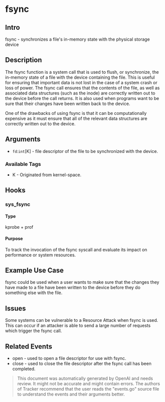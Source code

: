 
# fsync

## Intro
fsync - synchronizes a file's in-memory state with the physical storage device

## Description
The fsync function is a system call that is used to flush, or synchronize, the
in-memory state of a file with the device containing the file. This is useful
for ensuring that important data is not lost in the case of a system crash or
 loss of power. The fsync call ensures that the contents of the file, as well
 as associated data structures (such as the inode) are correctly written out to
 the device before the call returns. It is also used when programs want to be
 sure that their changes have been written back to the device.

One of the drawbacks of using fsync is that it can be computationally
expensive as it must ensure that all of the relevant data structures are
correctly written out to the device.

## Arguments
* `fd`:`int`[K] - file descriptor of the file to be synchronized with the device.

### Available Tags
* K - Originated from kernel-space.

## Hooks
### sys\_fsync
#### Type
kprobe + prof
#### Purpose
To track the invocation of the fsync syscall and evaluate its impact on
performance or system resources.

## Example Use Case
fsync could be used when a user wants to make sure that the changes they have
made to a file have been written to the device before they do something else
with the file.

## Issues
Some systems can be vulnerable to a Resource Attack when fsync is used. This
can occur if an attacker is able to send a large number of requests which
trigger the fsync call.

## Related Events
* open - used to open a file descriptor for use with fsync.
* close - used to close the file descriptor after the fsync call has been completed.

> This document was automatically generated by OpenAI and needs review. It might
> not be accurate and might contain errors. The authors of Tracker recommend that
> the user reads the "events.go" source file to understand the events and their
> arguments better.
